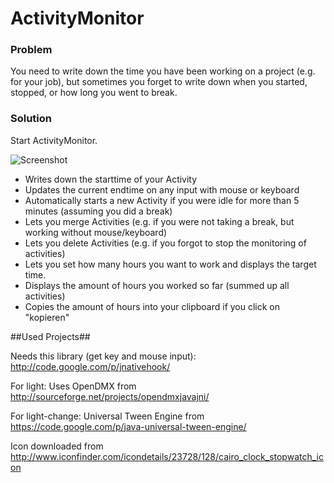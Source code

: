 # ActivityMonitor 
### Problem 
You need to write down the time you have been working on a project (e.g. for your job), but sometimes you forget to write down when you started, stopped, or how long you went to break.
### Solution 
Start ActivityMonitor.

![Screenshot](https://raw.github.com/ALoecken/ActivityMonitor/master/deploy/screenshot.png "Screenshot")
 * Writes down the starttime of your Activity
 * Updates the current endtime on any input with mouse or keyboard 
 * Automatically starts a new Activity if you were idle for more than 5 minutes (assuming you did a break)
 * Lets you merge Activities (e.g. if you were not taking a break, but working without mouse/keyboard)
 * Lets you delete Activities (e.g. if you forgot to stop the monitoring of activities)
 * Lets you set how many hours you want to work and displays the target time.
 * Displays the amount of hours you worked so far (summed up all activities)
 * Copies the amount of hours into your clipboard if you click on "kopieren"

##Used Projects##

Needs this library (get key and mouse input): http://code.google.com/p/jnativehook/

For light: Uses OpenDMX from http://sourceforge.net/projects/opendmxjavajni/

For light-change: Universal Tween Engine from https://code.google.com/p/java-universal-tween-engine/

Icon downloaded from http://www.iconfinder.com/icondetails/23728/128/cairo_clock_stopwatch_icon